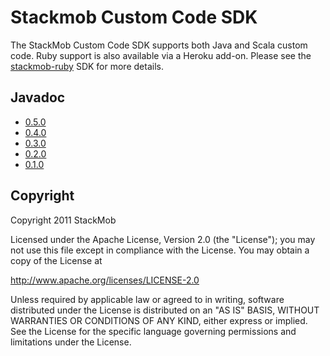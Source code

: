 # Stackmob Custom Code SDK

The StackMob Custom Code SDK supports both Java and Scala custom code. Ruby support is also available via a Heroku add-on. Please see the [stackmob-ruby](https://github.com/stackmob/stackmob-ruby) SDK for more details.

## Javadoc

* [0.5.0](http://stackmob.github.com/stackmob-customcode-sdk/0.5.0/apidocs/)
* [0.4.0](http://stackmob.github.com/stackmob-customcode-sdk/0.4.0/apidocs/)
* [0.3.0](http://stackmob.github.com/stackmob-customcode-sdk/0.3.0/apidocs/)
* [0.2.0](http://stackmob.github.com/stackmob-customcode-sdk/0.2.0/apidocs/)
* [0.1.0](http://stackmob.github.com/stackmob-customcode-sdk/0.1.0/apidocs/)

## Copyright

Copyright 2011 StackMob

Licensed under the Apache License, Version 2.0 (the "License");
you may not use this file except in compliance with the License.
You may obtain a copy of the License at

http://www.apache.org/licenses/LICENSE-2.0

Unless required by applicable law or agreed to in writing, software
distributed under the License is distributed on an "AS IS" BASIS,
WITHOUT WARRANTIES OR CONDITIONS OF ANY KIND, either express or implied.
See the License for the specific language governing permissions and
limitations under the License.
